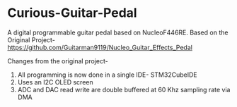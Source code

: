 # Curious-Guitar-Pedal
A digital programmable guitar pedal based on NucleoF446RE.
Based on the Original Project- https://github.com/Guitarman9119/Nucleo_Guitar_Effects_Pedal

Changes from the original project-
1) All programming is now done in a single IDE- STM32CubeIDE
2) Uses an I2C OLED screen
3) ADC and DAC read write are double buffered at 60 Khz sampling rate via DMA
